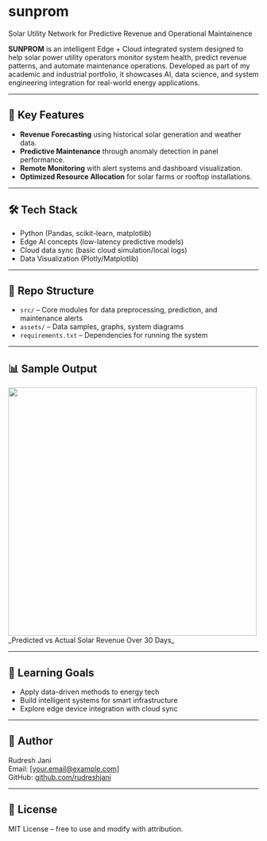 # sunprom
Solar Utility Network for Predictive Revenue and Operational Maintainence

**SUNPROM** is an intelligent Edge + Cloud integrated system designed to help solar power utility operators monitor system health, predict revenue patterns, and automate maintenance operations. Developed as part of my academic and industrial portfolio, it showcases AI, data science, and system engineering integration for real-world energy applications.

---

## 🚀 Key Features

- **Revenue Forecasting** using historical solar generation and weather data.
- **Predictive Maintenance** through anomaly detection in panel performance.
- **Remote Monitoring** with alert systems and dashboard visualization.
- **Optimized Resource Allocation** for solar farms or rooftop installations.

---

## 🛠️ Tech Stack

- Python (Pandas, scikit-learn, matplotlib)
- Edge AI concepts (low-latency predictive models)
- Cloud data sync (basic cloud simulation/local logs)
- Data Visualization (Plotly/Matplotlib)

---

## 📁 Repo Structure

- `src/` – Core modules for data preprocessing, prediction, and maintenance alerts
- `assets/` – Data samples, graphs, system diagrams
- `requirements.txt` – Dependencies for running the system

---

## 📊 Sample Output

<img src="assets/model_results.png" width="500">
_Predicted vs Actual Solar Revenue Over 30 Days_

---

## 🧠 Learning Goals

- Apply data-driven methods to energy tech
- Build intelligent systems for smart infrastructure
- Explore edge device integration with cloud sync

---

## 📌 Author

Rudresh Jani  
Email: [your.email@example.com]  
GitHub: [github.com/rudreshjani](https://github.com/rudreshjani)

---

## 📃 License

MIT License – free to use and modify with attribution.
